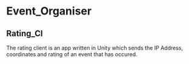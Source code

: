 # Event_Organiser

## Rating_Cl

The rating client is an app written in Unity which sends the IP Address, coordinates and rating of an event that has occured.